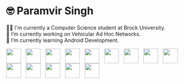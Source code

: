 # 🤓️ Paramvir Singh

👨‍🎓 I'm currently a Computer Science student at Brock University. <br>
🔭 I’m currently working on Vehicular Ad Hoc Networks. <br>
🌱 I’m currently learning Android Development. <br>

<img align="left" width="40px" style="padding-right:10px"  src="https://cdn.jsdelivr.net/gh/devicons/devicon/icons/cplusplus/cplusplus-original.svg" />          

<img  align="left" width="40px" style="padding-right:10px" src="https://cdn.jsdelivr.net/gh/devicons/devicon/icons/c/c-original.svg" />

<img  align="left" width="40px" style="padding-right:10px" src="https://cdn.jsdelivr.net/gh/devicons/devicon/icons/java/java-original.svg" />

<img  align="left" width="40px" style="padding-right:10px" src="https://cdn.jsdelivr.net/gh/devicons/devicon/icons/kotlin/kotlin-original.svg" />
          
<img  align="left" width="40px" style="padding-right:10px" src="https://cdn.jsdelivr.net/gh/devicons/devicon/icons/python/python-original.svg" />

<img  align="left" width="40px" style="padding-right:10px" src="https://cdn.jsdelivr.net/gh/devicons/devicon/icons/android/android-original.svg" />

<img align="left" width="40px" style="padding-right:10px" src="https://cdn.jsdelivr.net/gh/devicons/devicon/icons/linux/linux-original.svg" />

<img  align="left" width="40px" style="padding-right:10px" src="https://cdn.jsdelivr.net/gh/devicons/devicon/icons/bash/bash-original.svg" />          

<img  align="left" width="40px" style="padding-right:10px" src="https://cdn.jsdelivr.net/gh/devicons/devicon/icons/git/git-original.svg" />

<img align="left" width="40px" style="padding-right:10px" src="https://cdn.jsdelivr.net/gh/devicons/devicon/icons/postgresql/postgresql-original.svg" />

<img align="left" width="40px" style="padding-right:10px" src="https://cdn.jsdelivr.net/gh/devicons/devicon/icons/sqlite/sqlite-original.svg" />
                
<img  align="left" width="40px" style="padding-right:10px" src="https://cdn.jsdelivr.net/gh/devicons/devicon/icons/jupyter/jupyter-original-wordmark.svg" />

<img align="left" width="40px" style="padding-right:10px"  src="https://cdn.jsdelivr.net/gh/devicons/devicon/icons/gradle/gradle-plain.svg" />          
            
<img  align="left" width="40px" style="padding-right:10px" src="https://cdn.jsdelivr.net/gh/devicons/devicon/icons/latex/latex-original.svg" />
          

